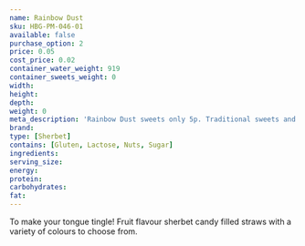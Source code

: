 ```yaml
---
name: Rainbow Dust
sku: HBG-PM-046-01
available: false
purchase_option: 2
price: 0.05
cost_price: 0.02
container_water_weight: 919
container_sweets_weight: 0
width: 
height: 
depth: 
weight: 0
meta_description: 'Rainbow Dust sweets only 5p. Traditional sweets and more at Humbugs Confectionery Store. Specialists in satisfying your sweet tooth!'
brand: 
type: [Sherbet]
contains: [Gluten, Lactose, Nuts, Sugar]
ingredients: 
serving_size: 
energy: 
protein: 
carbohydrates: 
fat: 
---
```

To make your tongue tingle! Fruit flavour sherbet candy filled straws with a variety of colours to choose from.